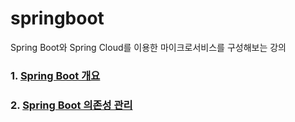 # springboot
Spring Boot와 Spring Cloud를 이용한 마이크로서비스를 구성해보는 강의

### 1. [Spring Boot 개요](https://github.com/nayoung240/springboot/blob/master/1_springboot.md)
### 2. [Spring Boot 의존성 관리](https://github.com/nayoung240/springboot/blob/master/2_SpringBoot_dependency.md)
